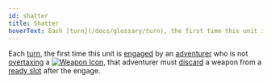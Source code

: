 ```yaml
---
id: shatter
title: Shatter
hoverText: Each [turn](/docs/glossary/turn), the first time this unit is [engaged](/docs/battles/adventurer-turn/engage) by an [adventurer](/docs/glossary/adventurer) who is not [overtaxing](/docs/adventurer/items/overtax) a Weapon item, that adventurer must [discard](/docs/glossary/discard) a weapon from a [ready slot](/docs/adventurer/items/) after the engage.
---
```


Each [turn](/docs/glossary/turn), the first time this unit is [engaged](/docs/battles/adventurer-turn/engage) by an [adventurer](/docs/glossary/adventurer) who is not [overtaxing](/docs/adventurer/items/overtax) a [<img src="/icons/weapon.svg" alt="Weapon Icon" className="icon-svg" />](/docs/adventurer/items/types/weapon), that adventurer must [discard](/docs/glossary/discard) a weapon from a [ready slot](/docs/adventurer/items/) after the engage.
